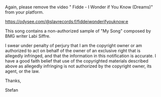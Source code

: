 Again, please remove the video " Fidde - I Wonder if You Know (Dreams)" from your platform.

https://odysee.com/@slavrecords:f/fiddeiwonderifyouknow:e

This song contains a non-authorized sample of "My Song" composed by BMG writer Labi Siffre.

I swear under penalty of perjury that I am the copyright owner or am authorized to act on behalf of the owner of an exclusive right that is allegedly infringed, and that the information in this notification is accurate. I have a good faith belief that use of the copyrighted materials described above as allegedly infringing is not authorized by the copyright owner, its agent, or the law.

Thanks,

Stefan
